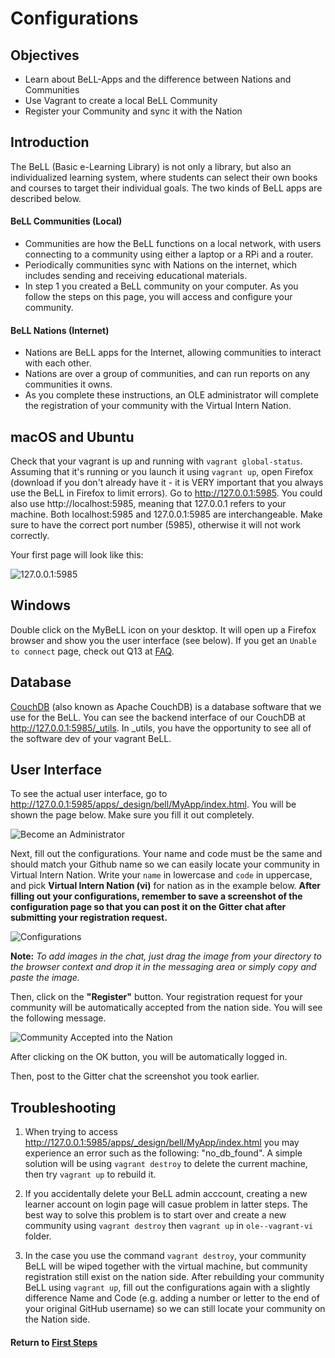 # Configurations

## Objectives

* Learn about BeLL-Apps and the difference between Nations and Communities
* Use Vagrant to create a local BeLL Community
* Register your Community and sync it with the Nation

## Introduction

The BeLL (Basic e-Learning Library) is not only a library, but also an individualized learning system, where students can select their own books and courses to target their individual goals. The two kinds of BeLL apps are described below.

#### BeLL Communities (Local)

* Communities are how the BeLL functions on a local network, with users connecting to a community using either a laptop or a RPi and a router.
* Periodically communities sync with Nations on the internet, which includes sending and receiving educational materials.
* In step 1 you created a BeLL community on your computer. As you follow the steps on this page, you will access and configure your community.

#### BeLL Nations (Internet)

* Nations are BeLL apps for the Internet, allowing communities to interact with each other.
* Nations are over a group of communities, and can run reports on any communities it owns.
* As you complete these instructions, an OLE administrator will complete the registration of your community with the Virtual Intern Nation.

## macOS and Ubuntu

Check that your vagrant is up and running with `vagrant global-status`. Assuming that it's running or you launch it using `vagrant up`, open Firefox (download if you don't already have it - it is VERY important that you always use the BeLL in Firefox to limit errors). Go to http://127.0.0.1:5985. You could also use http://localhost:5985, meaning that 127.0.0.1 refers to your machine. Both localhost:5985 and 127.0.0.1:5985 are interchangeable. Make sure to have the correct port number (5985), otherwise it will not work correctly.

Your first page will look like this:

![127.0.0.1:5985](images/vi-127.0.0.1-5985.png)

## Windows

Double click on the MyBeLL icon on your desktop. It will open up a Firefox browser and show you the user interface (see below).  If you get an `Unable to connect` page, check out Q13 at [FAQ](vi-faq.md#Technical_Questions).

## Database
[CouchDB](https://en.wikipedia.org/wiki/CouchDB) (also known as Apache CouchDB) is a database software that we use for the BeLL. You can see the backend interface of our CouchDB at http://127.0.0.1:5985/_utils. In _utils, you have the opportunity to see all of the software dev of your vagrant BeLL.

## User Interface
To see the actual user interface, go to http://127.0.0.1:5985/apps/_design/bell/MyApp/index.html.
You will be shown the page below. Make sure you fill it out completely.

![Become an Administrator](images/vi-become-admin.png)

Next, fill out the configurations. Your name and code must be the same and should match your Github name so we can easily locate your community in Virtual Intern Nation. Write your `name` in lowercase and `code` in uppercase, and pick **Virtual Intern Nation (vi)** for nation as in the example below. **After filling out your configurations, remember to save a screenshot of the configuration page so that you can post it on the Gitter chat after submitting your registration request.**

![Configurations](images/vi-configuration.png)

**Note:** *To add images in the chat, just drag the image from your directory to the browser context and drop it in the messaging area or simply copy and paste the image.*

Then, click on the **"Register"** button. Your registration request for your community will be automatically accepted from the nation side. You will see the following message.

![Community Accepted into the Nation](images/vi-registration-accepted.png)

After clicking on the OK button, you will be automatically logged in.

Then, post to the Gitter chat the screenshot you took earlier.

## Troubleshooting

1. When trying to access http://127.0.0.1:5985/apps/_design/bell/MyApp/index.html you may experience an error such as the following: "no_db_found". A simple solution will be using ```vagrant destroy``` to delete the current machine, then try ```vagrant up``` to rebuild it.

2. If you accidentally delete your BeLL admin acccount, creating a new learner account on login page will casue problem in latter steps. The best way to solve this problem is to start over and create a new community using `vagrant destroy` then `vagrant up` in `ole--vagrant-vi` folder.

3. In the case you use the command `vagrant destroy`, your community BeLL will be wiped together with the virtual machine, but  community registration still exist on the nation side. After rebuilding your community BeLL using `vagrant up`, fill out the configurations again with a slightly difference Name and Code (e.g. adding a number or letter to the end of your original GitHub username) so we can still locate your community on the Nation side.

#### Return to [First Steps](vi-first-steps.md#Step_1_-_BeLL_Installation)
